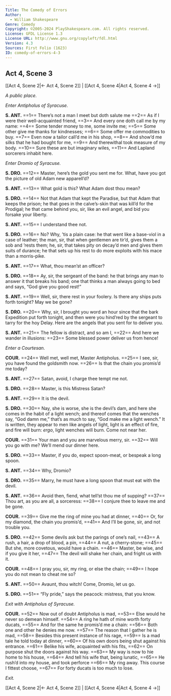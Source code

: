 ```yaml
---
Title: The Comedy of Errors
Author: 
  - William Shakespeare
Genre: Comedy
Copyright: ©2005-2024 PlayShakespeare.com. All rights reserved.
License: GFDL License 1.3
License URL: http://www.gnu.org/copyleft/fdl.html
Version: 4.3
Sources: First Folio (1623)
ID: comedy-of-errors-4-3
---
```


## Act 4, Scene 3
[[Act 4, Scene 2|← Act 4, Scene 2]] | [[Act 4, Scene 4|Act 4, Scene 4 →]]

*A public place.*

*Enter Antipholus of Syracuse.*

**S. ANT.**
==1== There’s not a man I meet but doth salute me
==2== As if I were their well-acquainted friend,
==3== And every one doth call me by my name:
==4== Some tender money to me, some invite me;
==5== Some other give me thanks for kindnesses;
==6== Some offer me commodities to buy.
==7== Even now a tailor call’d me in his shop,
==8== And show’d me silks that he had bought for me,
==9== And therewithal took measure of my body.
==10== Sure these are but imaginary wiles,
==11== And Lapland sorcerers inhabit here.

*Enter Dromio of Syracuse.*

**S. DRO.**
==12== Master, here’s the gold you sent me for. What, have you got the picture of old Adam new apparell’d?

**S. ANT.**
==13== What gold is this? What Adam dost thou mean?

**S. DRO.**
==14== Not that Adam that kept the Paradise, but that Adam that keeps the prison; he that goes in the calve’s-skin that was kill’d for the Prodigal; he that came behind you, sir, like an evil angel, and bid you forsake your liberty.

**S. ANT.**
==15== I understand thee not.

**S. DRO.**
==16== No? Why, ’tis a plain case: he that went like a base-viol in a case of leather; the man, sir, that when gentlemen are tir’d, gives them a sob and ’rests them; he, sir, that takes pity on decay’d men and gives them suits of durance; he that sets up his rest to do more exploits with his mace than a morris-pike.

**S. ANT.**
==17== What, thou mean’st an officer?

**S. DRO.**
==18== Ay, sir, the sergeant of the band: he that brings any man to answer it that breaks his band; one that thinks a man always going to bed and says, “God give you good rest!”

**S. ANT.**
==19== Well, sir, there rest in your foolery. Is there any ships puts forth tonight? May we be gone?

**S. DRO.**
==20== Why, sir, I brought you word an hour since that the bark Expedition put forth tonight, and then were you hind’red by the sergeant to tarry for the hoy Delay. Here are the angels that you sent for to deliver you.

**S. ANT.**
==21== The fellow is distract, and so am I,
==22== And here we wander in illusions:
==23== Some blessed power deliver us from hence!

*Enter a Courtesan.*

**COUR.**
==24== Well met, well met, Master Antipholus.
==25== I see, sir, you have found the goldsmith now.
==26== Is that the chain you promis’d me today?

**S. ANT.**
==27== Satan, avoid, I charge thee tempt me not.

**S. DRO.**
==28== Master, is this Mistress Satan?

**S. ANT.**
==29== It is the devil.

**S. DRO.**
==30== Nay, she is worse, she is the devil’s dam, and here she comes in the habit of a light wench; and thereof comes that the wenches say, “God damn me,” that’s as much to say, “God make me a light wench.” It is written, they appear to men like angels of light, light is an effect of fire, and fire will burn: *ergo*, light wenches will burn. Come not near her.

**COUR.**
==31== Your man and you are marvelous merry, sir.
==32== Will you go with me? We’ll mend our dinner here.

**S. DRO.**
==33== Master, if you do, expect spoon-meat, or bespeak a long spoon.

**S. ANT.**
==34== Why, Dromio?

**S. DRO.**
==35== Marry, he must have a long spoon that must eat with the devil.

**S. ANT.**
==36== Avoid then, fiend, what tell’st thou me of supping?
==37== Thou art, as you are all, a sorceress:
==38== I conjure thee to leave me and be gone.

**COUR.**
==39== Give me the ring of mine you had at dinner,
==40== Or, for my diamond, the chain you promis’d,
==41== And I’ll be gone, sir, and not trouble you.

**S. DRO.**
==42== Some devils ask but the parings of one’s nail,
==43== A rush, a hair, a drop of blood, a pin,
==44== A nut, a cherry-stone;
==45== But she, more covetous, would have a chain.
==46== Master, be wise, and if you give it her,
==47== The devil will shake her chain, and fright us with it.

**COUR.**
==48== I pray you, sir, my ring, or else the chain;
==49== I hope you do not mean to cheat me so?

**S. ANT.**
==50== Avaunt, thou witch! Come, Dromio, let us go.

**S. DRO.**
==51== “Fly pride,” says the peacock: mistress, that you know.

*Exit with Antipholus of Syracuse.*

**COUR.**
==52== Now out of doubt Antipholus is mad,
==53== Else would he never so demean himself.
==54== A ring he hath of mine worth forty ducats,
==55== And for the same he promis’d me a chain:
==56== Both one and other he denies me now.
==57== The reason that I gather he is mad,
==58== Besides this present instance of his rage,
==59== Is a mad tale he told today at dinner,
==60== Of his own doors being shut against his entrance.
==61== Belike his wife, acquainted with his fits,
==62== On purpose shut the doors against his way.
==63== My way is now to hie home to his house,
==64== And tell his wife that, being lunatic,
==65== He rush’d into my house, and took perforce
==66== My ring away. This course I fittest choose,
==67== For forty ducats is too much to lose.

*Exit.*

[[Act 4, Scene 2|← Act 4, Scene 2]] | [[Act 4, Scene 4|Act 4, Scene 4 →]]